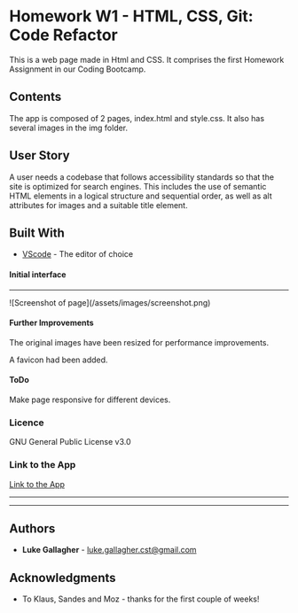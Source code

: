 # Homework W1 - HTML, CSS, Git: Code Refactor
This is a web page made in Html and CSS. It comprises the first Homework Assignment in our Coding Bootcamp.

## Contents
<p>
The app is composed of 2 pages, index.html and style.css. It also has several images in the img folder.

</p>

## User Story
<p>
A user needs a codebase that follows accessibility standards so that the site is optimized for search engines.
This includes the use of semantic HTML elements in a logical structure and sequential order, as well as alt attributes for images and a suitable title element.
</p>

## Built With

* [VScode](https://code.visualstudio.com/) - The editor of choice

#### Initial interface
<hr>
![Screenshot of page](/assets/images/screenshot.png)

#### Further Improvements
<p>The original images have been resized for performance improvements.</p>
<p>A favicon had been added.</p>

#### ToDo
Make page responsive for different devices. 

### Licence

GNU General Public License v3.0

### Link to the App
<a href=".">Link to the App</a><hr>
<hr>

## Authors

* **Luke Gallagher** - 
luke.gallagher.cst@gmail.com

## Acknowledgments

* To Klaus, Sandes and Moz - thanks for the first couple of weeks! 